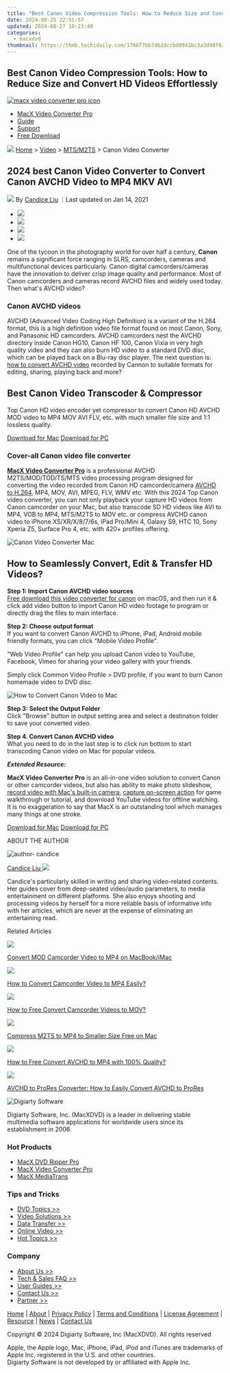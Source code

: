 ```yaml
---
title: "Best Canon Video Compression Tools: How to Reduce Size and Convert HD Videos Effortlessly"
date: 2024-08-25 22:51:57
updated: 2024-08-27 10:23:49
categories:
  - macxdvd
thumbnail: https://thmb.techidaily.com/1766f7bb7d62dccbd0941bc3a3d98f6308c902e159cc9f0ddd8cacd9204dab92.jpg
---
```


## Best Canon Video Compression Tools: How to Reduce Size and Convert HD Videos Effortlessly

[![macx video converter pro icon](https://www.macxdvd.com/mac-dvd-video-converter-how-to/../image-style/new-seo/icon11.png)](https://tools.techidaily.com/macxdvd/products/)

* [MacX Video Converter Pro](https://tools.techidaily.com/macxdvd/products/)
* [Guide](https://tools.techidaily.com/macxdvd/products/)
* [Support](https://tools.techidaily.com/macxdvd/products/)
* [Free Download](https://tools.techidaily.com/macxdvd/products/)



![](https://www.macxdvd.com/mac-dvd-video-converter-how-to/../image-style/new-seo/icon7.png) [Home](https://tools.techidaily.com/macxdvd/products/) \> [Video](https://tools.techidaily.com/macxdvd/products/) \> [MTS/M2TS](https://tools.techidaily.com/macxdvd/products/) \> Canon Video Converter

## 2024 best Canon Video Converter to Convert Canon AVCHD Video to MP4 MKV AVI



![](https://www.macxdvd.com/mac-dvd-video-converter-how-to/../image-style/new-seo/icon6.png) By [Candice Liu](https://tools.techidaily.com/macxdvd/products/) ｜Last updated on Jan 14, 2021

* [![](https://www.macxdvd.com/mac-dvd-video-converter-how-to/../image-style/new-seo/share-fa.jpg)](https://www.facebook.com/sharer/sharer.php?u=https://www.macxdvd.com/mac-dvd-video-converter-how-to/canon-video-converter.htm)
* [![](https://www.macxdvd.com/mac-dvd-video-converter-how-to/../image-style/new-seo/share-tw.jpg)](https://twitter.com/intent/tweet?url=https://www.macxdvd.com/mac-dvd-video-converter-how-to/canon-video-converter.htm&text=)
* [![](https://www.macxdvd.com/mac-dvd-video-converter-how-to/../image-style/new-seo/share-go.jpg)](https://pinterest.com/pin/create/button/?url=https://www.macxdvd.com/mac-dvd-video-converter-how-to/canon-video-converter.htm&media=&description=)
* [![](https://www.macxdvd.com/mac-dvd-video-converter-how-to/../image-style/new-seo/share-in.jpg)](https://www.linkedin.com/shareArticle?mini=true&url=https://www.macxdvd.com/mac-dvd-video-converter-how-to/canon-video-converter.htm&title=&summary=&source=)

One of the tycoon in the photography world for over half a century, **Canon** remains a significant force ranging in SLRS, camcorders, cameras and multifunctional devices particularly. Canon digital camcorders/cameras have the innovation to deliver crisp image quality and performance. Most of Canon camcorders and cameras record AVCHD files and widely used today. Then what's AVCHD video?

### Canon AVCHD videos

AVCHD (Advanced Video Coding High Definition) is a variant of the H.264 format, this is a high definition video file format found on most Canon, Sony, and Panasonic HD camcorders. AVCHD camcorders nest the AVCHD directory inside Canon HG10, Canon HF 100, Canon Vixia in very high quality video and they can also burn HD video to a standard DVD disc, which can be played back on a Blu-ray disc player. The next question is: [how to convert AVCHD video](https://tools.techidaily.com/macxdvd/products/) recorded by Cannon to suitable formats for editing, sharing, playing back and more?

## Best Canon Video Transcoder & Compressor

Top Canon HD video encoder yet compressor to convert Canon HD AVCHD MOD video to MP4 MOV AVI FLV, etc. with much smaller file size and 1:1 lossless quality.

[Download for Mac](https://tools.techidaily.com/macxdvd/products/) [Download for PC](https://tools.techidaily.com/macxdvd/products/) 

### Cover-all Canon video file converter 

[**MacX Video Converter Pro**](https://tools.techidaily.com/macxdvd/products/) is a professional AVCHD M2TS/MOD/TOD/TS/MTS video processing program designed for converting the video recorded from Canon HD camcorder/camera [AVCHD to H.264](https://tools.techidaily.com/macxdvd/products/), MP4, MOV, AVI, MPEG, FLV, WMV etc. With this 2024 Top Canon video converter, you can not only playback your capture HD videos from Canon camcorder on your Mac, but also transcode SD HD videos like AVI to MP4, VOB to MP4, MTS/M2TS to MOV etc. or compress AVCHD canon video to iPhone XS/XR/X/8/7/6s, iPad Pro/Mini 4, Galaxy S9, HTC 10, Sony Xperia Z5, Surface Pro 4, etc. with 420+ profiles offering. 

![Canon Video Converter Mac](https://www.macxdvd.com/mac-dvd-video-converter-how-to/article-image/canon-video-converter.jpg) 

## How to Seamlessly Convert, Edit & Transfer HD Videos?

**Step 1: Import Canon AVCHD video sources**  
[Free download this video converter for canon](https://tools.techidaily.com/macxdvd/products/) on macOS, and then run it & click add video button to import Canon HD video footage to program or directly drag the files to main interface. 

**Step 2: Choose output format**  
 If you want to convert Canon AVCHD to iPhone, iPad, Android mobile friendly formats, you can click "Mobile Video Profile".

"Web Video Profile" can help you upload Canon video to YouTube, Facebook, Vimeo for sharing your video gallery with your friends.

Simply click Common Video Profile > DVD profile, if you want to burn Canon homemade video to DVD disc.

![How to Convert Canon Video to Mac](https://www.macxdvd.com/mac-dvd-video-converter-how-to/article-image/vcp-convert-4-steps.png) 

**Step 3: Select the Output Folder**  
Click "Browse" button in output setting area and select a destination folder to save your converted video.

**Step 4\. Convert Canon AVCHD video**  
What you need to do in the last step is to click run bottom to start transcoding Canon video on Mac for popular videos. 

_**Extended Resource:**_

**MacX Video Converter Pro** is an all-in-one video solution to convert Canon or other camcorder videos, but also has ability to make photo slideshow, [record video with Mac's built-in camera](https://tools.techidaily.com/macxdvd/products/), [capture on-screen action](https://tools.techidaily.com/macxdvd/products/) for game walkthrough or tutorial, and download YouTube videos for offline watching. It is no exaggeration to say that MacX is an outstanding tool which manages many things at one stroke.

[Download for Mac](https://tools.techidaily.com/macxdvd/products/) [Download for PC](https://tools.techidaily.com/macxdvd/products/) 

ABOUT THE AUTHOR

![author- candice](https://www.macxdvd.com/mac-dvd-video-converter-how-to/../image-style/new-seo/candice.png) 

[Candice Liu ![](https://www.macxdvd.com/mac-dvd-video-converter-how-to/../image-style/new-seo/share-in1.jpg)](https://www.linkedin.com/in/candice-liu-444483a3/) 

Candice's particularly skilled in writing and sharing video-related contents. Her guides cover from deep-seated video/audio parameters, to media entertainment on different platforms. She also enjoys shooting and processing videos by herself for a more reliable basis of informative info with her articles, which are never at the expense of eliminating an entertaining read.



Related Articles

![](https://www.macxdvd.com/mac-dvd-video-converter-how-to/../image-style/new-seo/pic7.jpg)

[Convert MOD Camcorder Video to MP4 on MacBook/iMac](https://tools.techidaily.com/macxdvd/products/) 

![](https://www.macxdvd.com/mac-dvd-video-converter-how-to/../image-style/new-seo/pic6.jpg)

[How to Convert Camcorder Video to MP4 Easily?](https://tools.techidaily.com/macxdvd/products/) 

![](https://www.macxdvd.com/mac-dvd-video-converter-how-to/../image-style/new-seo/pic5.jpg)

[How to Free Convert Camcorder Videos to MOV?](https://tools.techidaily.com/macxdvd/products/) 

![](https://www.macxdvd.com/mac-dvd-video-converter-how-to/../image-style/new-seo/pic4.jpg)

[Compress M2TS to MP4 to Smaller Size Free on Mac](https://tools.techidaily.com/macxdvd/products/) 

![](https://www.macxdvd.com/mac-dvd-video-converter-how-to/../image-style/new-seo/pic3.jpg)

[How to Free Convert AVCHD to MP4 with 100% Quality?](https://tools.techidaily.com/macxdvd/products/) 

![](https://www.macxdvd.com/mac-dvd-video-converter-how-to/../image-style/new-seo/pic2.jpg)

[AVCHD to ProRes Converter: How to Easily Convert AVCHD to ProRes](https://tools.techidaily.com/macxdvd/products/) 



![Digiarty Software](https://www.macxdvd.com/mac-dvd-video-converter-how-to/../icon/logo.png) 

Digiarty Software, Inc. (MacXDVD) is a leader in delivering stable multimedia software applications for worldwide users since its establishment in 2006.

### Hot Products

* [MacX DVD Ripper Pro](https://tools.techidaily.com/macxdvd/products/)
* [MacX Video Converter Pro](https://tools.techidaily.com/macxdvd/products/)
* [MacX MediaTrans](https://tools.techidaily.com/macxdvd/products/)

### Tips and Tricks

* [DVD Topics >>](https://tools.techidaily.com/macxdvd/products/)
* [Video Solutions >>](https://tools.techidaily.com/macxdvd/products/)
* [Data Transfer >>](https://tools.techidaily.com/macxdvd/products/)
* [Online Video >>](https://tools.techidaily.com/macxdvd/products/)
* [Hot Topics >>](https://tools.techidaily.com/macxdvd/products/)

### Company

* [About Us >>](https://tools.techidaily.com/macxdvd/products/)
* [Tech & Sales FAQ >>](https://tools.techidaily.com/macxdvd/products/)
* [User Guides >>](https://tools.techidaily.com/macxdvd/products/)
* [Contact Us >>](https://tools.techidaily.com/macxdvd/products/)
* [Partner >>](https://tools.techidaily.com/macxdvd/products/)



[Home](https://tools.techidaily.com/macxdvd/products/) | [About](https://tools.techidaily.com/macxdvd/products/) | [Privacy Policy](https://tools.techidaily.com/macxdvd/products/) | [Terms and Conditions](https://tools.techidaily.com/macxdvd/products/) | [License Agreement](https://tools.techidaily.com/macxdvd/products/) | [Resource](https://tools.techidaily.com/macxdvd/products/) | [News](https://tools.techidaily.com/macxdvd/products/) | [Contact Us](https://tools.techidaily.com/macxdvd/products/)

Copyright © 2024 Digiarty Software, Inc (MacXDVD). All rights reserved

Apple, the Apple logo, Mac, iPhone, iPad, iPod and iTunes are trademarks of Apple Inc, registered in the U.S. and other countries.  
Digiarty Software is not developed by or affiliated with Apple Inc.

<ins class="adsbygoogle"
     style="display:block"
     data-ad-format="autorelaxed"
     data-ad-client="ca-pub-7571918770474297"
     data-ad-slot="1223367746"></ins>



<ins class="adsbygoogle"
     style="display:block"
     data-ad-client="ca-pub-7571918770474297"
     data-ad-slot="8358498916"
     data-ad-format="auto"
     data-full-width-responsive="true"></ins>
